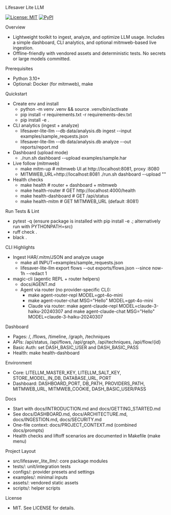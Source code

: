 Lifesaver Lite LLM

[![License: MIT](https://img.shields.io/badge/License-MIT-green.svg)](LICENSE)
[![PyPI](https://img.shields.io/pypi/v/lifesaver-lite-llm.svg)](https://pypi.org/project/lifesaver-lite-llm/)

Overview
- Lightweight toolkit to ingest, analyze, and optimize LLM usage. Includes a simple dashboard, CLI analytics, and optional mitmweb-based live ingestion.
- Offline-friendly with vendored assets and deterministic tests. No secrets or large models committed.

Prerequisites
- Python 3.10+
- Optional: Docker (for mitmweb), make

Quickstart
- Create env and install
  - python -m venv .venv && source .venv/bin/activate
  - pip install -r requirements.txt -r requirements-dev.txt
  - pip install -e .
- CLI analytics (ingest + analyze)
  - lifesaver-lite-llm --db data/analysis.db ingest --input examples/sample_requests.json
  - lifesaver-lite-llm --db data/analysis.db analyze --out reports/report.md
- Dashboard (upload mode)
  - ./run.sh dashboard --upload examples/sample.har
- Live follow (mitmweb)
  - make mitm-up  # mitmweb UI at http://localhost:8081, proxy :8080
  - MITMWEB_URL=http://localhost:8081 ./run.sh dashboard --upload ""
 - Health checks
   - make health           # router + dashboard + mitmweb
   - make health-router    # GET http://localhost:4000/health
   - make health-dashboard # GET /api/status
   - make health-mitm      # GET MITMWEB_URL (default :8081)

Run Tests & Lint
- pytest -q  (ensure package is installed with pip install -e .; alternatively run with PYTHONPATH=src)
- ruff check .
- black .

CLI Highlights
- Ingest HAR/.mitm/JSON and analyze usage
  - make all INPUT=examples/sample_requests.json
  - lifesaver-lite-llm export flows --out exports/flows.json --since now-1h --redact 1
- magic-cli (agentic REPL + router helpers)
  - docs/AGENT.md
  - Agent via router (no provider-specific CLI):
    - make agent-router-repl MODEL=gpt-4o-mini
    - make agent-router-chat MSG="Hello" MODEL=gpt-4o-mini
    - Claude via router: make agent-claude-repl MODEL=claude-3-haiku-20240307
      and make agent-claude-chat MSG="Hello" MODEL=claude-3-haiku-20240307

Dashboard
- Pages: /, /flows, /timeline, /graph, /techniques
- APIs: /api/status, /api/flows, /api/graph, /api/techniques, /api/flow/{id}
- Basic Auth: set DASH_BASIC_USER and DASH_BASIC_PASS
 - Health: make health-dashboard

Environment
- Core: LITELLM_MASTER_KEY, LITELLM_SALT_KEY, STORE_MODEL_IN_DB, DATABASE_URL, PORT
- Dashboard: DASHBOARD_PORT, DB_PATH, PROVIDERS_PATH, MITMWEB_URL, MITMWEB_COOKIE, DASH_BASIC_USER/PASS

Docs
- Start with docs/INTRODUCTION.md and docs/GETTING_STARTED.md
- See docs/DASHBOARD.md, docs/ARCHITECTURE.md, docs/INGESTION.md, docs/SECURITY.md
- One-file context: docs/PROJECT_CONTEXT.md (combined docs/prompts)
 - Health checks and liftoff scenarios are documented in Makefile (make menu)

Project Layout
- src/lifesaver_lite_llm/: core package modules
- tests/: unit/integration tests
- configs/: provider presets and settings
- examples/: minimal inputs
- assets/: vendored static assets
- scripts/: helper scripts

License
- MIT. See LICENSE for details.
